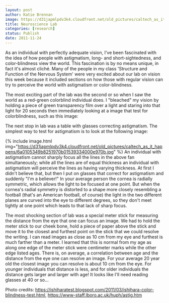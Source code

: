 ```yaml
---
layout: post
author: Katie Brennan
image: https://d31japmlpdv3k4.cloudfront.net/old_pictures/caltech_as_it_happens/6a0105349b8251970b01539333fa65970b.jpg
title: Neuroscience Lab 
categories: [research]
status: Publish
date: 2011-11-24
---
```



As an individual with perfectly adequate vision, I've been fascinated with the idea of how people with astigmatism, long- and short-sightedness, and color-blindness view the world. This fascination is by no means unique, in fact it's almost cliché. Many of the people in my class 'Structure and Function of the Nervous System' were very excited about our lab on vision this week because it included sections on how those with regular vision can try to perceive the world with astigmatism or color-blindness. 

The most exciting part of the lab was the second or so when I saw the world as a red-green colorblind individual does. I "bleached" my vision by holding a piece of green transparency film over a light and staring into that light for 20 seconds then immediately looking at a image that test for colorblindness, such as this image:

The next stop in lab was a table with glasses correcting astigmatism. The simplest way to test for astigmatism is to look at the following image:

{% include image.html img="https://d31japmlpdv3k4.cloudfront.net/old_pictures/caltech_as_it_happens/6a0105349b8251970b01539334000e970b.jpg" %}
An individual with astigmatism cannot sharply focus all the lines in the above fan simultaneously; while all the lines are of equal thickness an individual with astigmatism will perceive the lines as having varying thickness. At first I didn't believe that, but then I put on glasses that correct for astigmatism and suddenly "I'm a believer!" In your average person the cornea is radially symmetric, which allows the light to be focused at one point. But when the cornea's radial symmetry is distorted to a shape more closely resembling a football (that's an American football, of course) the light in the two different planes are curved into the eye to different degrees, so they don't meet tightly at one point which leads to that lack of sharp focus.

The most shocking section of lab was a special meter stick for measuring the distance from the eye that one can focus an image. We had to hold the meter stick to our cheek bone, hold a piece of paper above the stick and move it to the closest and furthest point on the stick that we could resolve the writing. I can read images as close as 10 cm from my eye and furthest is much farther than a meter. I learned that this is normal from my age as along one edge of the meter stick were centimeter marks while the other edge listed ages. There is, on average, a correlation between age and the distance from the eye one can resolve an image. For your average 20 year old the closest image you can resolve is about 10 cm from the eye. For younger individuals that distance is less, and for older individuals the distance gets larger and larger with age! It looks like I'll need reading glasses at 40 or so...

Photo credits: https://ishiharatest.blogspot.com/2011/03/ishihara-color-blindness-test.html, https://www-staff.lboro.ac.uk/huph/astig.htm


